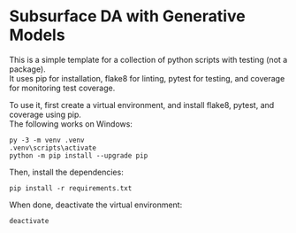 # Subsurface DA with Generative Models

This is a simple template for a collection of python scripts with testing (not a package).  
It uses pip for installation, flake8 for linting, pytest for testing, and coverage for monitoring test coverage.

To use it, first create a virtual environment, and install flake8, pytest, and coverage using pip.  
The following works on Windows: 
```
py -3 -m venv .venv
.venv\scripts\activate
python -m pip install --upgrade pip
```

Then, install the dependencies:
```
pip install -r requirements.txt
```

When done, deactivate the virtual environment:
```
deactivate
```
